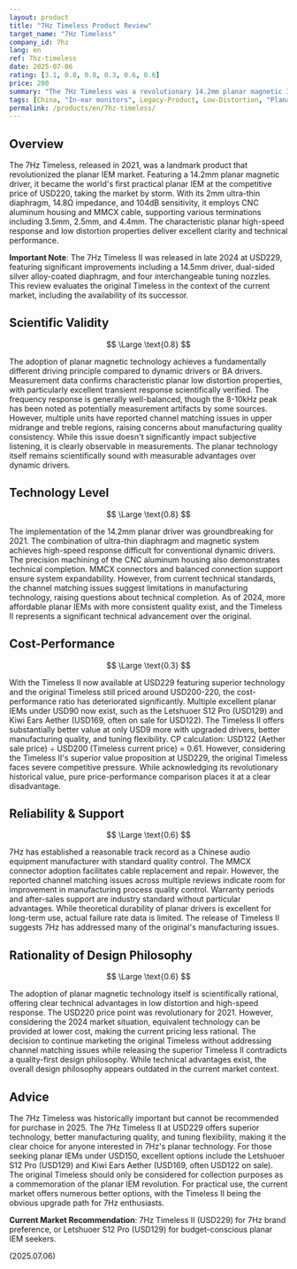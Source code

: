 ```yaml
---
layout: product
title: "7Hz Timeless Product Review"
target_name: "7Hz Timeless"
company_id: 7hz
lang: en
ref: 7hz-timeless
date: 2025-07-06
rating: [3.1, 0.8, 0.8, 0.3, 0.6, 0.6]
price: 200
summary: "The 7Hz Timeless was a revolutionary 14.2mm planar magnetic IEM that sparked the 'planar war' when released in 2021. Originally priced at USD220, it brought kilogram-class audio quality to the masses and significantly contributed to the popularization of planar IEMs. While technically competent with characteristic planar low distortion and fast transient response, the 2024 release of Timeless II has rendered the original largely obsolete. With numerous excellent planar IEMs now available under USD90 and the superior Timeless II at USD229, the original Timeless faces strong headwinds in the current competitive landscape."
tags: [China, "In-ear monitors", Legacy-Product, Low-Distortion, "Planar magnetic", Revolutionary-Product]
permalink: /products/en/7hz-timeless/
---
```


## Overview

The 7Hz Timeless, released in 2021, was a landmark product that revolutionized the planar IEM market. Featuring a 14.2mm planar magnetic driver, it became the world's first practical planar IEM at the competitive price of USD220, taking the market by storm. With its 2mm ultra-thin diaphragm, 14.8Ω impedance, and 104dB sensitivity, it employs CNC aluminum housing and MMCX cable, supporting various terminations including 3.5mm, 2.5mm, and 4.4mm. The characteristic planar high-speed response and low distortion properties deliver excellent clarity and technical performance.

**Important Note**: The 7Hz Timeless II was released in late 2024 at USD229, featuring significant improvements including a 14.5mm driver, dual-sided silver alloy-coated diaphragm, and four interchangeable tuning nozzles. This review evaluates the original Timeless in the context of the current market, including the availability of its successor.

## Scientific Validity

$$ \Large \text{0.8} $$

The adoption of planar magnetic technology achieves a fundamentally different driving principle compared to dynamic drivers or BA drivers. Measurement data confirms characteristic planar low distortion properties, with particularly excellent transient response scientifically verified. The frequency response is generally well-balanced, though the 8-10kHz peak has been noted as potentially measurement artifacts by some sources. However, multiple units have reported channel matching issues in upper midrange and treble regions, raising concerns about manufacturing quality consistency. While this issue doesn't significantly impact subjective listening, it is clearly observable in measurements. The planar technology itself remains scientifically sound with measurable advantages over dynamic drivers.

## Technology Level

$$ \Large \text{0.8} $$

The implementation of the 14.2mm planar driver was groundbreaking for 2021. The combination of ultra-thin diaphragm and magnetic system achieves high-speed response difficult for conventional dynamic drivers. The precision machining of the CNC aluminum housing also demonstrates technical completion. MMCX connectors and balanced connection support ensure system expandability. However, from current technical standards, the channel matching issues suggest limitations in manufacturing technology, raising questions about technical completion. As of 2024, more affordable planar IEMs with more consistent quality exist, and the Timeless II represents a significant technical advancement over the original.

## Cost-Performance

$$ \Large \text{0.3} $$

With the Timeless II now available at USD229 featuring superior technology and the original Timeless still priced around USD200-220, the cost-performance ratio has deteriorated significantly. Multiple excellent planar IEMs under USD90 now exist, such as the Letshuoer S12 Pro (USD129) and Kiwi Ears Aether (USD169, often on sale for USD122). The Timeless II offers substantially better value at only USD9 more with upgraded drivers, better manufacturing quality, and tuning flexibility. CP calculation: USD122 (Aether sale price) ÷ USD200 (Timeless current price) = 0.61. However, considering the Timeless II's superior value proposition at USD229, the original Timeless faces severe competitive pressure. While acknowledging its revolutionary historical value, pure price-performance comparison places it at a clear disadvantage.

## Reliability & Support

$$ \Large \text{0.6} $$

7Hz has established a reasonable track record as a Chinese audio equipment manufacturer with standard quality control. The MMCX connector adoption facilitates cable replacement and repair. However, the reported channel matching issues across multiple reviews indicate room for improvement in manufacturing process quality control. Warranty periods and after-sales support are industry standard without particular advantages. While theoretical durability of planar drivers is excellent for long-term use, actual failure rate data is limited. The release of Timeless II suggests 7Hz has addressed many of the original's manufacturing issues.

## Rationality of Design Philosophy

$$ \Large \text{0.6} $$

The adoption of planar magnetic technology itself is scientifically rational, offering clear technical advantages in low distortion and high-speed response. The USD220 price point was revolutionary for 2021. However, considering the 2024 market situation, equivalent technology can be provided at lower cost, making the current pricing less rational. The decision to continue marketing the original Timeless without addressing channel matching issues while releasing the superior Timeless II contradicts a quality-first design philosophy. While technical advantages exist, the overall design philosophy appears outdated in the current market context.

## Advice

The 7Hz Timeless was historically important but cannot be recommended for purchase in 2025. The 7Hz Timeless II at USD229 offers superior technology, better manufacturing quality, and tuning flexibility, making it the clear choice for anyone interested in 7Hz's planar technology. For those seeking planar IEMs under USD150, excellent options include the Letshuoer S12 Pro (USD129) and Kiwi Ears Aether (USD169, often USD122 on sale). The original Timeless should only be considered for collection purposes as a commemoration of the planar IEM revolution. For practical use, the current market offers numerous better options, with the Timeless II being the obvious upgrade path for 7Hz enthusiasts.

**Current Market Recommendation**: 7Hz Timeless II (USD229) for 7Hz brand preference, or Letshuoer S12 Pro (USD129) for budget-conscious planar IEM seekers.

(2025.07.06) 